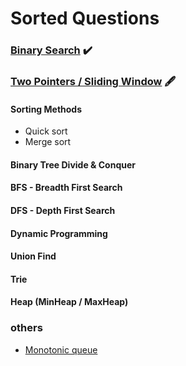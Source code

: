 # Sorted Questions

### [Binary Search](https://github.com/lilyzhaoyilu/LeetCodeRecord/blob/master/sortedQuestions/Binary%20Search.md) :heavy_check_mark:

### [Two Pointers / Sliding Window](https://github.com/lilyzhaoyilu/LeetCodeRecord/blob/master/sortedQuestions/Two%20Pointers%20%26%20Sliding%20Window.md) :fountain_pen:

#### Sorting Methods

- Quick sort
- Merge sort

#### Binary Tree Divide & Conquer

#### BFS - Breadth First Search

#### DFS - Depth First Search

#### Dynamic Programming

#### Union Find

#### Trie

#### Heap (MinHeap / MaxHeap)

### others

- [Monotonic queue](!https://lucifer.ren/blog/2020/11/03/monotone-stack/)
